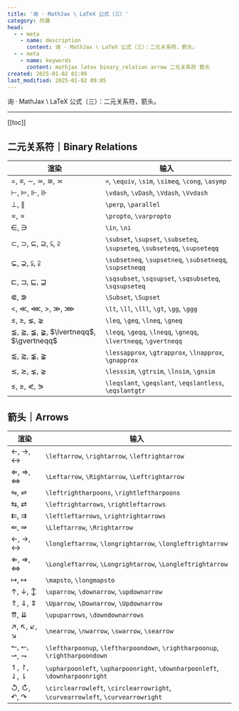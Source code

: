 ```yaml
---
title: '询 · MathJax \ LaTeX 公式（三）'
category: 共讀
head:
  - - meta
    - name: description
      content: 询 · MathJax \ LaTeX 公式（三）：二元关系符，箭头。
  - - meta
    - name: keywords
      content: mathjax latex binary_relation arrow 二元关系符 箭头
created: 2025-01-02 01:09
last_modified: 2025-01-02 09:05
---
```


询 · MathJax \ LaTeX 公式（三）：二元关系符，箭头。

---

[[toc]]

## 二元关系符｜Binary Relations

| 渲染                                                                       | 输入                                                                       |
| -------------------------------------------------------------------------- | -------------------------------------------------------------------------- |
| $=$, $\equiv$, $\sim$, $\simeq$, $\cong$, $\asymp$                         | `=`, `\equiv`, `\sim`, `\simeq`, `\cong`, `\asymp`                         |
| $\vdash$, $\vDash$, $\Vdash$, $\Vvdash$                                    | `\vdash`, `\vDash`, `\Vdash`, `\Vvdash`                                    |
| $\perp$, $\parallel$                                                       | `\perp`, `\parallel`                                                       |
| $\propto$, $\varpropto$                                                    | `\propto`, `\varpropto`                                                    |
| $\in$, $\ni$                                                               | `\in`, `\ni`                                                               |
| $\subset$, $\supset$, $\subseteq$, $\supseteq$, $\subseteqq$, $\supseteqq$ | `\subset`, `\supset`, `\subseteq`, `\supseteq`, `\subseteqq`, `\supseteqq` |
| $\subsetneq$, $\supsetneq$, $\subsetneqq$, $\supsetneqq$                   | `\subsetneq`, `\supsetneq`, `\subsetneqq`, `\supsetneqq`                   |
| $\sqsubset$, $\sqsupset$, $\sqsubseteq$, $\sqsupseteq$                     | `\sqsubset`, `\sqsupset`, `\sqsubseteq`, `\sqsupseteq`                     |
| $\Subset$, $\Supset$                                                       | `\Subset`, `\Supset`                                                       |
| $\lt$, $\ll$, $\lll$, $\gt$, $\gg$, $\ggg$                                 | `\lt`, `\ll`, `\lll`, `\gt`, `\gg`, `\ggg`                                 |
| $\leq$, $\geq$, $\lneq$, $\gneq$                                           | `\leq`, `\geq`, `\lneq`, `\gneq`                                           |
| $\leqq$, $\geqq$, $\lneqq$, $\gneqq$, $\lvertneqq$, $\gvertneqq$           | `\leqq`, `\geqq`, `\lneqq`, `\gneqq`, `\lvertneqq`, `\gvertneqq`           |
| $\lessapprox$, $\gtrapprox$, $\lnapprox$, $\gnapprox$                      | `\lessapprox`, `\gtrapprox`, `\lnapprox`, `\gnapprox`                      |
| $\lesssim$, $\gtrsim$, $\lnsim$, $\gnsim$                                  | `\lesssim`, `\gtrsim`, `\lnsim`, `\gnsim`                                  |
| $\leqslant$, $\geqslant$, $\eqslantless$, $\eqslantgtr$                    | `\leqslant`, `\geqslant`, `\eqslantless`, `\eqslantgtr`                    |

## 箭头｜Arrows

| 渲染                                                                           | 输入                                                                           |
| ------------------------------------------------------------------------------ | ------------------------------------------------------------------------------ |
| $\leftarrow$, $\rightarrow$, $\leftrightarrow$                                 | `\leftarrow`, `\rightarrow`, `\leftrightarrow`                                 |
| $\Leftarrow$, $\Rightarrow$, $\Leftrightarrow$                                 | `\Leftarrow`, `\Rightarrow`, `\Leftrightarrow`                                 |
| $\leftrightharpoons$, $\rightleftharpoons$                                     | `\leftrightharpoons`, `\rightleftharpoons`                                     |
| $\leftrightarrows$, $\rightleftarrows$                                         | `\leftrightarrows`, `\rightleftarrows`                                         |
| $\leftleftarrows$, $\rightrightarrows$                                         | `\leftleftarrows`, `\rightrightarrows`                                         |
| $\Lleftarrow$, $\Rrightarrow$                                                  | `\Lleftarrow`, `\Rrightarrow`                                                  |
| $\longleftarrow$, $\longrightarrow$, $\longleftrightarrow$                     | `\longleftarrow`, `\longrightarrow`, `\longleftrightarrow`                     |
| $\Longleftarrow$, $\Longrightarrow$, $\Longleftrightarrow$                     | `\Longleftarrow`, `\Longrightarrow`, `\Longleftrightarrow`                     |
| $\mapsto$, $\longmapsto$                                                       | `\mapsto`, `\longmapsto`                                                       |
| $\uparrow$, $\downarrow$, $\updownarrow$                                       | `\uparrow`, `\downarrow`, `\updownarrow`                                       |
| $\Uparrow$, $\Downarrow$, $\Updownarrow$                                       | `\Uparrow`, `\Downarrow`, `\Updownarrow`                                       |
| $\upuparrows$, $\downdownarrows$                                               | `\upuparrows`, `\downdownarrows`                                               |
| $\nearrow$, $\nwarrow$, $\swarrow$, $\searrow$                                 | `\nearrow`, `\nwarrow`, `\swarrow`, `\searrow`                                 |
| $\leftharpoonup$, $\leftharpoondown$, $\rightharpoonup$, $\rightharpoondown$   | `\leftharpoonup`, `\leftharpoondown`, `\rightharpoonup`, `\rightharpoondown`   |
| $\upharpoonleft$, $\upharpoonright$, $\downharpoonleft$, $\downharpoonright$   | `\upharpoonleft`, `\upharpoonright`, `\downharpoonleft`, `\downharpoonright`   |
| $\circlearrowleft$, $\circlearrowright$, $\curvearrowleft$, $\curvearrowright$ | `\circlearrowleft`, `\circlearrowright`, `\curvearrowleft`, `\curvearrowright` |
